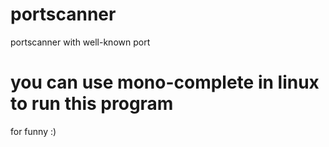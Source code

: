 # portscanner
portscanner with well-known port

# you can use mono-complete in linux to run this program
for funny :)
